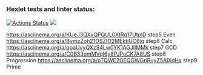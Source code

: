 ### Hexlet tests and linter status:
[![Actions Status](https://github.com/Timurrr86/java-project-lvl1/workflows/hexlet-check/badge.svg)](https://github.com/Timurrr86/java-project-lvl1/actions)
<a href="https://codeclimate.com/github/Timurrr86/java-project-lvl1/maintainability"><img src="https://api.codeclimate.com/v1/badges/4e19afc96e3d0b489089/maintainability" /></a>

https://asciinema.org/a/KUeJ3QXxQPQUL0XtRq17UtplD step5 Even
https://asciinema.org/a/BvmzZoh21OSZlO2MEktiUC6jq step6 Calc
https://asciinema.org/a/qpaUvyQXzS4Lw0YK1AGJlIMMk step7 GCD
https://asciinema.org/a/C0B33omMVqI6y8PJPoCK7A8US step8 Progression
https://asciinema.org/a/oTQWE2GEQGWGriRuyZ5AlXqHx step9 Prime

